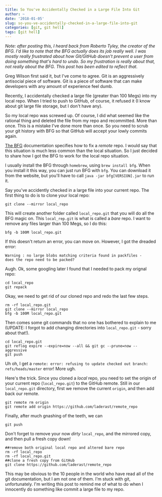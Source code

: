 ```yaml
---
title: So You've Accidentally Checked in a Large File Into Git
author: ~
date: '2018-01-05'
slug: so-you-ve-accidentally-checked-in-a-large-file-into-git
categories: [git, git hell]
tags: [git hell]
---
```


*Note: after posting this, I heard back from Roberto Tyley, the creator of the BFG. I'd like to note that the BFG actually does its job really well. I was mostly really frustrated about how Git/GitHub doesn't prevent a user from doing something that's hard to undo. So my frustration is really about that, not really about the BFG. This post has been edited to reflect that.*

Greg Wilson first said it, but I've come to agree. Git is an aggressively antisocial piece of software. Git is a piece of software that can make developers with any amount of experience feel dumb. 

Recently, I accidentally checked a large file (greater than 100 Megs) into my local repo. When I tried to push to GitHub, of course, it refused it (I know about git large file storage, but I don't have any). 

So my local repo was screwed up. Of course, I did what seemed like the rational thing and deleted the file from my repo and recommitted. More than once. This is a mistake I've done more than once. So you need to scrub your git history with BFG so that GitHub will accept your lowly commits again.

[The BFG](https://rtyley.github.io/bfg-repo-cleaner/) documentation specifies how to fix a *remote* repo. I would say that this situation is much less common than the local situation. So I just decided to share how I got the BFG to work for the local repo situation.

I usually install the BFG through `homebrew`, using `brew install bfg`. When you install it this way, you can just run BFG with `bfg`. You can download it from the website, but you'll have to call `java -jar bfg[VERSION].jar` to run it.

Say you've accidently checked in a large file into your current repo. The first thing to do is to clone your local repo:

```
git clone --mirror local_repo
```

This will create another folder called `local_repo.git` that you will do all the BFG magic on. This `local_rep.git` is what is called a *bare* repo. I want to remove any files larger than 100 Megs, so I do this:

```
bfg -b 100M local_repo.git
```

If this doesn't return an error, you can move on. However, I got the dreaded error:

```
Warning : no large blobs matching criteria found in packfiles - 
does the repo need to be packed?
```

Augh. Ok, some googling later I found that I needed to pack my orignal repo:

```
cd local_repo
git repack
```

Okay, we need to get rid of our cloned repo and redo the last few steps.

```
rm -rf local_repo.git
git clone --mirror local_repo
bfg -b 100M local_repo.git
```

Then comes some git commands that no one has bothered to explain to me (UPDATE: I forgot to add changing directories into `local_repo.git` - sorry about that!).

```
cd local_repo.git
git reflog expire --expire=now --all && git gc --prune=now --aggressive
git push
```

Uh oh, I get a `remote: error: refusing to update checked out branch: refs/heads/master` error! More ugh. 

Here's the trick. Since you cloned a *local* repo, you need to set the origin of your current repo (`local_repo.git`) to the GitHub remote. Still in our `local_repo.git` directory, first we remove the current `origin`, and then add back our remote.

```
git remote rm origin
git remote add origin https://github.com/laderast/remote_repo
```

Finally, after much gnashing of the teeth, we can

```
git push
```

Don't forget to remove your now *dirty* `local_repo`, and the mirrored copy, and then pull a fresh copy down!

```
##remove both original local repo and altered bare repo
rm -rf local_repo
rm -rf local_repo.git
##clone a fresh copy from GitHub
git clone https://github.com/laderast/remote_repo
```

This may be obvious to the 10 people in the world who have read all of the git documentation, but I am not one of them. I'm stuck with git, unfortunately. I'm writing this post to remind me of what to do when I innocently do something like commit a large file to my repo.